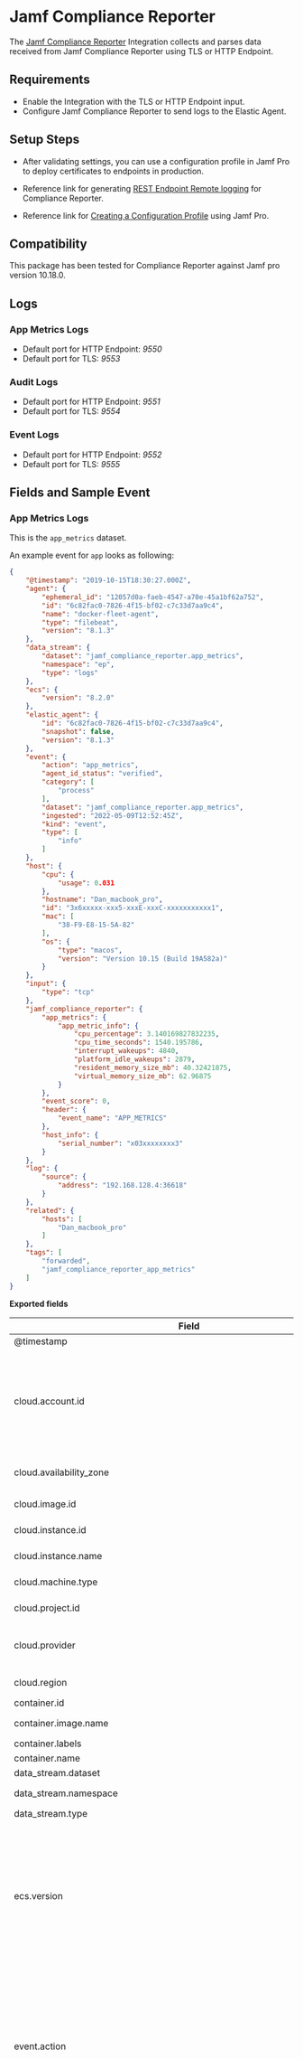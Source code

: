 # Jamf Compliance Reporter

The [Jamf Compliance Reporter](https://docs.jamf.com/compliance-reporter/documentation/Compliance_Reporter_Overview.html) Integration collects and parses data received from Jamf Compliance Reporter using TLS or HTTP Endpoint.  

## Requirements
- Enable the Integration with the TLS or HTTP Endpoint input.
- Configure Jamf Compliance Reporter to send logs to the Elastic Agent.

## Setup Steps

- After validating settings, you can use a configuration profile in Jamf Pro to deploy certificates to endpoints in production.

- Reference link for generating [REST Endpoint Remote logging](https://docs.jamf.com/compliance-reporter/documentation/REST_Endpoint_Remote_Logging.html) for Compliance Reporter.

- Reference link for [Creating a Configuration Profile](https://docs.jamf.com/compliance-reporter/documentation/Configuring_Compliance_Reporter_Properties_Using_Jamf_Pro.html) using Jamf Pro.

## Compatibility
This package has been tested for Compliance Reporter against Jamf pro version 10.18.0.

## Logs

### App Metrics Logs

- Default port for HTTP Endpoint: _9550_  
- Default port for TLS: _9553_

### Audit Logs

- Default port for HTTP Endpoint: _9551_  
- Default port for TLS: _9554_

### Event Logs

- Default port for HTTP Endpoint: _9552_  
- Default port for TLS: _9555_

## Fields and Sample Event

### App Metrics Logs

This is the `app_metrics` dataset.

An example event for `app` looks as following:

```json
{
    "@timestamp": "2019-10-15T18:30:27.000Z",
    "agent": {
        "ephemeral_id": "12057d0a-faeb-4547-a70e-45a1bf62a752",
        "id": "6c82fac0-7826-4f15-bf02-c7c33d7aa9c4",
        "name": "docker-fleet-agent",
        "type": "filebeat",
        "version": "8.1.3"
    },
    "data_stream": {
        "dataset": "jamf_compliance_reporter.app_metrics",
        "namespace": "ep",
        "type": "logs"
    },
    "ecs": {
        "version": "8.2.0"
    },
    "elastic_agent": {
        "id": "6c82fac0-7826-4f15-bf02-c7c33d7aa9c4",
        "snapshot": false,
        "version": "8.1.3"
    },
    "event": {
        "action": "app_metrics",
        "agent_id_status": "verified",
        "category": [
            "process"
        ],
        "dataset": "jamf_compliance_reporter.app_metrics",
        "ingested": "2022-05-09T12:52:45Z",
        "kind": "event",
        "type": [
            "info"
        ]
    },
    "host": {
        "cpu": {
            "usage": 0.031
        },
        "hostname": "Dan_macbook_pro",
        "id": "3x6xxxxx-xxx5-xxxE-xxxC-xxxxxxxxxxx1",
        "mac": [
            "38-F9-E8-15-5A-82"
        ],
        "os": {
            "type": "macos",
            "version": "Version 10.15 (Build 19A582a)"
        }
    },
    "input": {
        "type": "tcp"
    },
    "jamf_compliance_reporter": {
        "app_metrics": {
            "app_metric_info": {
                "cpu_percentage": 3.140169827832235,
                "cpu_time_seconds": 1540.195786,
                "interrupt_wakeups": 4840,
                "platform_idle_wakeups": 2879,
                "resident_memory_size_mb": 40.32421875,
                "virtual_memory_size_mb": 62.96875
            }
        },
        "event_score": 0,
        "header": {
            "event_name": "APP_METRICS"
        },
        "host_info": {
            "serial_number": "x03xxxxxxxx3"
        }
    },
    "log": {
        "source": {
            "address": "192.168.128.4:36618"
        }
    },
    "related": {
        "hosts": [
            "Dan_macbook_pro"
        ]
    },
    "tags": [
        "forwarded",
        "jamf_compliance_reporter_app_metrics"
    ]
}
```

**Exported fields**

| Field | Description | Type |
|---|---|---|
| @timestamp | Event timestamp. | date |
| cloud.account.id | The cloud account or organization ID used to identify different entities in a multi-tenant environment. Examples: AWS account ID, Google Cloud ORG ID, or other unique identifier. | keyword |
| cloud.availability_zone | Availability zone in which this host is running. | keyword |
| cloud.image.id | Image ID for the cloud instance. | keyword |
| cloud.instance.id | Instance ID of the host machine. | keyword |
| cloud.instance.name | Instance name of the host machine. | keyword |
| cloud.machine.type | Machine type of the host machine. | keyword |
| cloud.project.id | Name of the project in Google Cloud. | keyword |
| cloud.provider | Name of the cloud provider. Example values are aws, azure, gcp, or digitalocean. | keyword |
| cloud.region | Region in which this host is running. | keyword |
| container.id | Unique container ID. | keyword |
| container.image.name | Name of the image the container was built on. | keyword |
| container.labels | Image labels. | object |
| container.name | Container name. | keyword |
| data_stream.dataset | Data stream dataset. | constant_keyword |
| data_stream.namespace | Data stream namespace. | constant_keyword |
| data_stream.type | Data stream type. | constant_keyword |
| ecs.version | ECS version this event conforms to. `ecs.version` is a required field and must exist in all events. When querying across multiple indices -- which may conform to slightly different ECS versions -- this field lets integrations adjust to the schema version of the events. | keyword |
| event.action | The action captured by the event. This describes the information in the event. It is more specific than `event.category`. Examples are `group-add`, `process-started`, `file-created`. The value is normally defined by the implementer. | keyword |
| event.category | This is one of four ECS Categorization Fields, and indicates the second level in the ECS category hierarchy. `event.category` represents the "big buckets" of ECS categories. For example, filtering on `event.category:process` yields all events relating to process activity. This field is closely related to `event.type`, which is used as a subcategory. This field is an array. This will allow proper categorization of some events that fall in multiple categories. | keyword |
| event.created | event.created contains the date/time when the event was first read by an agent, or by your pipeline. This field is distinct from @timestamp in that @timestamp typically contain the time extracted from the original event. In most situations, these two timestamps will be slightly different. The difference can be used to calculate the delay between your source generating an event, and the time when your agent first processed it. This can be used to monitor your agent's or pipeline's ability to keep up with your event source. In case the two timestamps are identical, @timestamp should be used. | date |
| event.dataset | Event dataset. | constant_keyword |
| event.kind | This is one of four ECS Categorization Fields, and indicates the highest level in the ECS category hierarchy. `event.kind` gives high-level information about what type of information the event contains, without being specific to the contents of the event. For example, values of this field distinguish alert events from metric events. The value of this field can be used to inform how these kinds of events should be handled. They may warrant different retention, different access control, it may also help understand whether the data coming in at a regular interval or not. | keyword |
| event.module | Event module. | constant_keyword |
| event.original | Raw text message of entire event. Used to demonstrate log integrity or where the full log message (before splitting it up in multiple parts) may be required, e.g. for reindex. This field is not indexed and doc_values are disabled. It cannot be searched, but it can be retrieved from `_source`. If users wish to override this and index this field, please see `Field data types` in the `Elasticsearch Reference`. | keyword |
| event.type | This is one of four ECS Categorization Fields, and indicates the third level in the ECS category hierarchy. `event.type` represents a categorization "sub-bucket" that, when used along with the `event.category` field values, enables filtering events down to a level appropriate for single visualization. This field is an array. This will allow proper categorization of some events that fall in multiple event types. | keyword |
| host.architecture | Operating system architecture. | keyword |
| host.containerized | If the host is a container. | boolean |
| host.cpu.usage | Percent CPU used which is normalized by the number of CPU cores and it ranges from 0 to 1. Scaling factor: 1000. For example: For a two core host, this value should be the average of the two cores, between 0 and 1. | scaled_float |
| host.domain | Name of the domain of which the host is a member. For example, on Windows this could be the host's Active Directory domain or NetBIOS domain name. For Linux this could be the domain of the host's LDAP provider. | keyword |
| host.hostname | Hostname of the host. It normally contains what the `hostname` command returns on the host machine. | keyword |
| host.id | Unique host ID. As hostname is not always unique, use values that are meaningful in your environment. Example: The current usage of `beat.name`. | keyword |
| host.ip | Host IP addresses. | ip |
| host.mac | Host mac addresses. | keyword |
| host.name | Name of the host. It can contain what `hostname` returns on Unix systems, the fully qualified domain name, or a name specified by the user. The sender decides which value to use. | keyword |
| host.os.build | OS build information. | keyword |
| host.os.codename | OS codename, if any. | keyword |
| host.os.family | OS family (such as redhat, debian, freebsd, windows). | keyword |
| host.os.kernel | Operating system kernel version as a raw string. | keyword |
| host.os.name | Operating system name, without the version. | keyword |
| host.os.name.text | Multi-field of `host.os.name`. | text |
| host.os.platform | Operating system platform (such centos, ubuntu, windows). | keyword |
| host.os.type | Use the `os.type` field to categorize the operating system into one of the broad commercial families. One of these following values should be used (lowercase): linux, macos, unix, windows. If the OS you're dealing with is not in the list, the field should not be populated. Please let us know by opening an issue with ECS, to propose its addition. | keyword |
| host.os.version | Operating system version as a raw string. | keyword |
| host.type | Type of host. For Cloud providers this can be the machine type like `t2.medium`. If vm, this could be the container, for example, or other information meaningful in your environment. | keyword |
| input.type | Input type | keyword |
| jamf_compliance_reporter.app_metrics.app_metric_info.cpu_percentage |  | double |
| jamf_compliance_reporter.app_metrics.app_metric_info.cpu_time_seconds |  | double |
| jamf_compliance_reporter.app_metrics.app_metric_info.interrupt_wakeups |  | long |
| jamf_compliance_reporter.app_metrics.app_metric_info.platform_idle_wakeups |  | long |
| jamf_compliance_reporter.app_metrics.app_metric_info.resident_memory_size_mb |  | double |
| jamf_compliance_reporter.app_metrics.app_metric_info.virtual_memory_size_mb |  | double |
| jamf_compliance_reporter.event_score |  | long |
| jamf_compliance_reporter.header.event_name |  | keyword |
| jamf_compliance_reporter.host_info.serial_number |  | keyword |
| log.offset | Log offset | long |
| log.source.address | Source address from which the log event was read / sent from. | keyword |
| related.hosts | All hostnames or other host identifiers seen on your event. Example identifiers include FQDNs, domain names, workstation names, or aliases. | keyword |
| tags | List of keywords used to tag each event. | keyword |


### Audit Logs

This is the `audit` dataset.

An example event for `audit` looks as following:

```json
{
    "@timestamp": "2019-10-02T16:21:03.400Z",
    "agent": {
        "ephemeral_id": "c486fba1-82b1-4073-a857-e1b616f49ee7",
        "id": "6c82fac0-7826-4f15-bf02-c7c33d7aa9c4",
        "name": "docker-fleet-agent",
        "type": "filebeat",
        "version": "8.1.3"
    },
    "data_stream": {
        "dataset": "jamf_compliance_reporter.audit",
        "namespace": "ep",
        "type": "logs"
    },
    "ecs": {
        "version": "8.2.0"
    },
    "elastic_agent": {
        "id": "6c82fac0-7826-4f15-bf02-c7c33d7aa9c4",
        "snapshot": false,
        "version": "8.1.3"
    },
    "error": {
        "code": "0"
    },
    "event": {
        "action": "aue_fork",
        "agent_id_status": "verified",
        "category": [
            "authentication"
        ],
        "code": "2",
        "dataset": "jamf_compliance_reporter.audit",
        "ingested": "2022-05-09T12:54:48Z",
        "kind": "event",
        "outcome": "success",
        "type": [
            "info"
        ]
    },
    "host": {
        "hostname": "Dan_macbook_pro",
        "id": "3F6E4B3A-9285-4E7E-9A0C-C3B62DC379DF",
        "ip": [
            "0.0.0.0"
        ],
        "mac": [
            "38-F9-E8-15-5A-82"
        ],
        "os": {
            "type": "macos",
            "version": "Version 10.14.6 (Build 18G95)"
        }
    },
    "input": {
        "type": "tcp"
    },
    "jamf_compliance_reporter": {
        "audit": {
            "arguments": {
                "child": {
                    "pid": 72350
                }
            },
            "exec_chain_parent": {
                "uuid": "78788648-9035-4BBD-BE36-C622E0A5EDE7"
            },
            "header": {
                "event_modifier": "0",
                "version": "11"
            },
            "identity": {
                "cd_hash": "acedd0c240e84dc3589fb9707fddb25f8743606e",
                "signer": {
                    "id": "com.github.GitHubClient.helper",
                    "id_truncated": "0",
                    "type": "0"
                },
                "team": {
                    "id": "VEKTX9H2N7",
                    "id_truncated": "0"
                }
            },
            "return": {
                "description": "success"
            },
            "subject": {
                "audit": {
                    "id": "502",
                    "user": {
                        "name": "dan"
                    }
                },
                "effective": {
                    "group": {
                        "id": "20",
                        "name": "staff"
                    },
                    "user": {
                        "id": "502",
                        "name": "dan"
                    }
                },
                "session_id": "100011",
                "terminal_id": {
                    "addr": [
                        "0"
                    ],
                    "port": 50331650,
                    "type": "0"
                }
            }
        },
        "event_score": 0,
        "header": {
            "event_name": "AUE_FORK"
        },
        "host_info": {
            "serial_number": "C03XY889JHG3"
        }
    },
    "log": {
        "source": {
            "address": "192.168.128.4:34316"
        }
    },
    "process": {
        "exit_code": 72350,
        "hash": {
            "sha1": "F38903FE2AEBEDD2F07704FAE89A405AF57023F2"
        },
        "name": "/Applications/GitHub Desktop.app/Contents/Frameworks/GitHub Desktop Helper.app/Contents/MacOS/GitHub Desktop Helper",
        "pid": 60068
    },
    "related": {
        "hash": [
            "F38903FE2AEBEDD2F07704FAE89A405AF57023F2",
            "acedd0c240e84dc3589fb9707fddb25f8743606e"
        ],
        "hosts": [
            "Dan_macbook_pro"
        ],
        "ip": [
            "0.0.0.0"
        ],
        "user": [
            "dan"
        ]
    },
    "tags": [
        "forwarded",
        "jamf_compliance_reporter_audit"
    ],
    "user": {
        "effective": {
            "id": "502",
            "name": "dan"
        },
        "group": {
            "id": "20",
            "name": "staff"
        },
        "id": "502",
        "name": [
            "dan"
        ]
    }
}
```

**Exported fields**

| Field | Description | Type |
|---|---|---|
| @timestamp | Event timestamp. | date |
| cloud.account.id | The cloud account or organization ID used to identify different entities in a multi-tenant environment. Examples: AWS account ID, Google Cloud ORG ID, or other unique identifier. | keyword |
| cloud.availability_zone | Availability zone in which this host is running. | keyword |
| cloud.image.id | Image ID for the cloud instance. | keyword |
| cloud.instance.id | Instance ID of the host machine. | keyword |
| cloud.instance.name | Instance name of the host machine. | keyword |
| cloud.machine.type | Machine type of the host machine. | keyword |
| cloud.project.id | Name of the project in Google Cloud. | keyword |
| cloud.provider | Name of the cloud provider. Example values are aws, azure, gcp, or digitalocean. | keyword |
| cloud.region | Region in which this host is running. | keyword |
| container.id | Unique container ID. | keyword |
| container.image.name | Name of the image the container was built on. | keyword |
| container.labels | Image labels. | object |
| container.name | Container name. | keyword |
| data_stream.dataset | Data stream dataset. | constant_keyword |
| data_stream.namespace | Data stream namespace. | constant_keyword |
| data_stream.type | Data stream type. | constant_keyword |
| ecs.version | ECS version this event conforms to. `ecs.version` is a required field and must exist in all events. When querying across multiple indices -- which may conform to slightly different ECS versions -- this field lets integrations adjust to the schema version of the events. | keyword |
| error.code | Error code describing the error. | keyword |
| event.action | The action captured by the event. This describes the information in the event. It is more specific than `event.category`. Examples are `group-add`, `process-started`, `file-created`. The value is normally defined by the implementer. | keyword |
| event.category | This is one of four ECS Categorization Fields, and indicates the second level in the ECS category hierarchy. `event.category` represents the "big buckets" of ECS categories. For example, filtering on `event.category:process` yields all events relating to process activity. This field is closely related to `event.type`, which is used as a subcategory. This field is an array. This will allow proper categorization of some events that fall in multiple categories. | keyword |
| event.code | Identification code for this event, if one exists. Some event sources use event codes to identify messages unambiguously, regardless of message language or wording adjustments over time. An example of this is the Windows Event ID. | keyword |
| event.created | event.created contains the date/time when the event was first read by an agent, or by your pipeline. This field is distinct from @timestamp in that @timestamp typically contain the time extracted from the original event. In most situations, these two timestamps will be slightly different. The difference can be used to calculate the delay between your source generating an event, and the time when your agent first processed it. This can be used to monitor your agent's or pipeline's ability to keep up with your event source. In case the two timestamps are identical, @timestamp should be used. | date |
| event.dataset | Event dataset. | constant_keyword |
| event.kind | This is one of four ECS Categorization Fields, and indicates the highest level in the ECS category hierarchy. `event.kind` gives high-level information about what type of information the event contains, without being specific to the contents of the event. For example, values of this field distinguish alert events from metric events. The value of this field can be used to inform how these kinds of events should be handled. They may warrant different retention, different access control, it may also help understand whether the data coming in at a regular interval or not. | keyword |
| event.module | Event module. | constant_keyword |
| event.original | Raw text message of entire event. Used to demonstrate log integrity or where the full log message (before splitting it up in multiple parts) may be required, e.g. for reindex. This field is not indexed and doc_values are disabled. It cannot be searched, but it can be retrieved from `_source`. If users wish to override this and index this field, please see `Field data types` in the `Elasticsearch Reference`. | keyword |
| event.outcome | This is one of four ECS Categorization Fields, and indicates the lowest level in the ECS category hierarchy. `event.outcome` simply denotes whether the event represents a success or a failure from the perspective of the entity that produced the event. Note that when a single transaction is described in multiple events, each event may populate different values of `event.outcome`, according to their perspective. Also note that in the case of a compound event (a single event that contains multiple logical events), this field should be populated with the value that best captures the overall success or failure from the perspective of the event producer. Further note that not all events will have an associated outcome. For example, this field is generally not populated for metric events, events with `event.type:info`, or any events for which an outcome does not make logical sense. | keyword |
| event.type | This is one of four ECS Categorization Fields, and indicates the third level in the ECS category hierarchy. `event.type` represents a categorization "sub-bucket" that, when used along with the `event.category` field values, enables filtering events down to a level appropriate for single visualization. This field is an array. This will allow proper categorization of some events that fall in multiple event types. | keyword |
| host.architecture | Operating system architecture. | keyword |
| host.containerized | If the host is a container. | boolean |
| host.domain | Name of the domain of which the host is a member. For example, on Windows this could be the host's Active Directory domain or NetBIOS domain name. For Linux this could be the domain of the host's LDAP provider. | keyword |
| host.hostname | Hostname of the host. It normally contains what the `hostname` command returns on the host machine. | keyword |
| host.id | Unique host ID. As hostname is not always unique, use values that are meaningful in your environment. Example: The current usage of `beat.name`. | keyword |
| host.ip | Host IP addresses. | ip |
| host.mac | Host mac addresses. | keyword |
| host.name | Name of the host. It can contain what `hostname` returns on Unix systems, the fully qualified domain name, or a name specified by the user. The sender decides which value to use. | keyword |
| host.os.build | OS build information. | keyword |
| host.os.codename | OS codename, if any. | keyword |
| host.os.family | OS family (such as redhat, debian, freebsd, windows). | keyword |
| host.os.kernel | Operating system kernel version as a raw string. | keyword |
| host.os.name | Operating system name, without the version. | keyword |
| host.os.name.text | Multi-field of `host.os.name`. | text |
| host.os.platform | Operating system platform (such centos, ubuntu, windows). | keyword |
| host.os.type | Use the `os.type` field to categorize the operating system into one of the broad commercial families. One of these following values should be used (lowercase): linux, macos, unix, windows. If the OS you're dealing with is not in the list, the field should not be populated. Please let us know by opening an issue with ECS, to propose its addition. | keyword |
| host.os.version | Operating system version as a raw string. | keyword |
| host.type | Type of host. For Cloud providers this can be the machine type like `t2.medium`. If vm, this could be the container, for example, or other information meaningful in your environment. | keyword |
| input.type | Input type | keyword |
| jamf_compliance_reporter.audit.arguments.addr |  | keyword |
| jamf_compliance_reporter.audit.arguments.am_failure |  | keyword |
| jamf_compliance_reporter.audit.arguments.am_success |  | keyword |
| jamf_compliance_reporter.audit.arguments.authenticated |  | flattened |
| jamf_compliance_reporter.audit.arguments.child.pid |  | long |
| jamf_compliance_reporter.audit.arguments.data |  | keyword |
| jamf_compliance_reporter.audit.arguments.detail |  | keyword |
| jamf_compliance_reporter.audit.arguments.domain |  | keyword |
| jamf_compliance_reporter.audit.arguments.fd |  | keyword |
| jamf_compliance_reporter.audit.arguments.flags |  | keyword |
| jamf_compliance_reporter.audit.arguments.flattened |  | flattened |
| jamf_compliance_reporter.audit.arguments.known_uid |  | keyword |
| jamf_compliance_reporter.audit.arguments.pid |  | long |
| jamf_compliance_reporter.audit.arguments.port |  | long |
| jamf_compliance_reporter.audit.arguments.priority |  | long |
| jamf_compliance_reporter.audit.arguments.process |  | keyword |
| jamf_compliance_reporter.audit.arguments.protocol |  | keyword |
| jamf_compliance_reporter.audit.arguments.request |  | keyword |
| jamf_compliance_reporter.audit.arguments.sflags |  | keyword |
| jamf_compliance_reporter.audit.arguments.signal |  | keyword |
| jamf_compliance_reporter.audit.arguments.target.port |  | long |
| jamf_compliance_reporter.audit.arguments.task.port |  | long |
| jamf_compliance_reporter.audit.arguments.type |  | keyword |
| jamf_compliance_reporter.audit.arguments.which |  | keyword |
| jamf_compliance_reporter.audit.arguments.who |  | keyword |
| jamf_compliance_reporter.audit.attributes.device |  | keyword |
| jamf_compliance_reporter.audit.attributes.file.access_mode |  | keyword |
| jamf_compliance_reporter.audit.attributes.file.system.id |  | keyword |
| jamf_compliance_reporter.audit.attributes.node.id |  | keyword |
| jamf_compliance_reporter.audit.attributes.owner.group.id |  | keyword |
| jamf_compliance_reporter.audit.attributes.owner.group.name |  | keyword |
| jamf_compliance_reporter.audit.attributes.owner.user.id |  | keyword |
| jamf_compliance_reporter.audit.attributes.owner.user.name |  | keyword |
| jamf_compliance_reporter.audit.event_score |  | long |
| jamf_compliance_reporter.audit.exec_args.args |  | flattened |
| jamf_compliance_reporter.audit.exec_args.args_compiled |  | keyword |
| jamf_compliance_reporter.audit.exec_chain_child.parent.path |  | text |
| jamf_compliance_reporter.audit.exec_chain_child.parent.pid |  | long |
| jamf_compliance_reporter.audit.exec_chain_child.parent.uuid |  | keyword |
| jamf_compliance_reporter.audit.exec_chain_parent.uuid |  | keyword |
| jamf_compliance_reporter.audit.exec_env.env.arch |  | keyword |
| jamf_compliance_reporter.audit.exec_env.env.compiled |  | keyword |
| jamf_compliance_reporter.audit.exec_env.env.cpu |  | keyword |
| jamf_compliance_reporter.audit.exec_env.env.malwarebytes_group |  | keyword |
| jamf_compliance_reporter.audit.exec_env.env.path |  | text |
| jamf_compliance_reporter.audit.exec_env.env.xpc_flags |  | keyword |
| jamf_compliance_reporter.audit.exec_env.env.xpc_service_name |  | keyword |
| jamf_compliance_reporter.audit.exit.return.value |  | long |
| jamf_compliance_reporter.audit.exit.status |  | keyword |
| jamf_compliance_reporter.audit.header.event_modifier |  | keyword |
| jamf_compliance_reporter.audit.header.event_name |  | keyword |
| jamf_compliance_reporter.audit.header.time_milliseconds_offset |  | long |
| jamf_compliance_reporter.audit.header.version |  | keyword |
| jamf_compliance_reporter.audit.host_info.serial_number |  | keyword |
| jamf_compliance_reporter.audit.identity.cd_hash |  | keyword |
| jamf_compliance_reporter.audit.identity.signer.id |  | keyword |
| jamf_compliance_reporter.audit.identity.signer.id_truncated |  | keyword |
| jamf_compliance_reporter.audit.identity.signer.type |  | keyword |
| jamf_compliance_reporter.audit.identity.team.id |  | keyword |
| jamf_compliance_reporter.audit.identity.team.id_truncated |  | keyword |
| jamf_compliance_reporter.audit.path |  | keyword |
| jamf_compliance_reporter.audit.process.audit_id |  | keyword |
| jamf_compliance_reporter.audit.process.audit_user_name |  | keyword |
| jamf_compliance_reporter.audit.process.effective.group.id |  | keyword |
| jamf_compliance_reporter.audit.process.effective.group.name |  | keyword |
| jamf_compliance_reporter.audit.process.effective.user.id |  | keyword |
| jamf_compliance_reporter.audit.process.effective.user.name |  | keyword |
| jamf_compliance_reporter.audit.process.group.id |  | keyword |
| jamf_compliance_reporter.audit.process.group.name |  | keyword |
| jamf_compliance_reporter.audit.process.name |  | keyword |
| jamf_compliance_reporter.audit.process.pid |  | long |
| jamf_compliance_reporter.audit.process.session.id |  | keyword |
| jamf_compliance_reporter.audit.process.terminal_id.addr |  | keyword |
| jamf_compliance_reporter.audit.process.terminal_id.ip_address |  | ip |
| jamf_compliance_reporter.audit.process.terminal_id.port |  | long |
| jamf_compliance_reporter.audit.process.terminal_id.type |  | keyword |
| jamf_compliance_reporter.audit.process.user.id |  | keyword |
| jamf_compliance_reporter.audit.process.user.name |  | keyword |
| jamf_compliance_reporter.audit.return.description |  | keyword |
| jamf_compliance_reporter.audit.socket.inet.addr |  | keyword |
| jamf_compliance_reporter.audit.socket.inet.family |  | keyword |
| jamf_compliance_reporter.audit.socket.inet.id |  | keyword |
| jamf_compliance_reporter.audit.socket.inet.ip.address |  | ip |
| jamf_compliance_reporter.audit.socket.inet.port |  | long |
| jamf_compliance_reporter.audit.socket.unix.family |  | keyword |
| jamf_compliance_reporter.audit.socket.unix.path |  | text |
| jamf_compliance_reporter.audit.subject.audit.id |  | keyword |
| jamf_compliance_reporter.audit.subject.audit.user.name |  | keyword |
| jamf_compliance_reporter.audit.subject.effective.group.id |  | keyword |
| jamf_compliance_reporter.audit.subject.effective.group.name |  | keyword |
| jamf_compliance_reporter.audit.subject.effective.user.id |  | keyword |
| jamf_compliance_reporter.audit.subject.effective.user.name |  | keyword |
| jamf_compliance_reporter.audit.subject.session_id |  | keyword |
| jamf_compliance_reporter.audit.subject.terminal_id.addr |  | keyword |
| jamf_compliance_reporter.audit.subject.terminal_id.port |  | long |
| jamf_compliance_reporter.audit.subject.terminal_id.type |  | keyword |
| jamf_compliance_reporter.audit.texts |  | keyword |
| jamf_compliance_reporter.event_score |  | long |
| jamf_compliance_reporter.header.event_name |  | keyword |
| jamf_compliance_reporter.host_info.serial_number |  | keyword |
| log.offset | Log offset | long |
| log.source.address | Source address from which the log event was read / sent from. | keyword |
| process.exit_code | The exit code of the process, if this is a termination event. The field should be absent if there is no exit code for the event (e.g. process start). | long |
| process.hash.sha1 | SHA1 hash. | keyword |
| process.name | Process name. Sometimes called program name or similar. | keyword |
| process.name.text | Multi-field of `process.name`. | match_only_text |
| process.pid | Process id. | long |
| related.hash | All the hashes seen on your event. Populating this field, then using it to search for hashes can help in situations where you're unsure what the hash algorithm is (and therefore which key name to search). | keyword |
| related.hosts | All hostnames or other host identifiers seen on your event. Example identifiers include FQDNs, domain names, workstation names, or aliases. | keyword |
| related.ip | All of the IPs seen on your event. | ip |
| related.user | All the user names or other user identifiers seen on the event. | keyword |
| tags | List of keywords used to tag each event. | keyword |
| user.effective.id | Unique identifier of the user. | keyword |
| user.effective.name | Short name or login of the user. | keyword |
| user.effective.name.text | Multi-field of `user.effective.name`. | match_only_text |
| user.group.id | Unique identifier for the group on the system/platform. | keyword |
| user.group.name | Name of the group. | keyword |
| user.id | Unique identifier of the user. | keyword |
| user.name | Short name or login of the user. | keyword |
| user.name.text | Multi-field of `user.name`. | match_only_text |


### Event Logs

This is the `event` dataset.

An example event for `event` looks as following:

```json
{
    "@timestamp": "2019-10-02T16:17:08.000Z",
    "agent": {
        "ephemeral_id": "107f82ec-98c9-407e-b16a-773577562721",
        "id": "6c82fac0-7826-4f15-bf02-c7c33d7aa9c4",
        "name": "docker-fleet-agent",
        "type": "filebeat",
        "version": "8.1.3"
    },
    "data_stream": {
        "dataset": "jamf_compliance_reporter.event",
        "namespace": "ep",
        "type": "logs"
    },
    "ecs": {
        "version": "8.2.0"
    },
    "elastic_agent": {
        "id": "6c82fac0-7826-4f15-bf02-c7c33d7aa9c4",
        "snapshot": false,
        "version": "8.1.3"
    },
    "event": {
        "action": "preference_list_event",
        "agent_id_status": "verified",
        "category": [
            "process"
        ],
        "dataset": "jamf_compliance_reporter.event",
        "ingested": "2022-05-09T12:56:49Z",
        "kind": "event",
        "type": [
            "info"
        ]
    },
    "host": {
        "hostname": "macbook_pro",
        "id": "3X6E4X3X-9285-4X7X-9X0X-X3X62XX379XX",
        "mac": [
            "38-F9-E8-15-5A-82"
        ],
        "os": {
            "type": "macos",
            "version": "Version 10.14.6 (Build 18G95)"
        }
    },
    "input": {
        "type": "tcp"
    },
    "jamf_compliance_reporter": {
        "event": {
            "event_attributes": {
                "audit_event": {
                    "excluded_processes": [
                        "/usr/bin/log",
                        "/usr/sbin/syslogd"
                    ],
                    "excluded_users": [
                        "_spotlight",
                        "_windowserver"
                    ]
                },
                "audit_event_log_verbose_messages": "1",
                "audit_level": 3,
                "file_event": {
                    "exclusion_paths": [
                        "/Users/.*/Library/.*"
                    ],
                    "inclusion_paths": [
                        "/Users/.*"
                    ],
                    "use_fuzzy_match": 0
                },
                "file_license_info": {
                    "license_expiration_date": "2020-01-01T00:00:00.000Z",
                    "license_key": "43cafc3da47e792939ea82c70...",
                    "license_type": "Annual",
                    "license_version": "1"
                },
                "log": {
                    "file": {
                        "location": "/var/log/JamfComplianceReporter.log",
                        "max_number_backups": 10,
                        "max_size_mega_bytes": 10,
                        "ownership": "root:wheel",
                        "permission": "640"
                    },
                    "remote_endpoint_enabled": 1,
                    "remote_endpoint_type": "AWSKinesis",
                    "remote_endpoint_type_awskinesis": {
                        "access_key_id": "AKIAQFE...",
                        "region": "us-east-1",
                        "secret_key": "JAdcoRIo4zsPz...",
                        "stream_name": "compliancereporter_testing"
                    }
                },
                "unified_log_predicates": [
                    "'(subsystem == \"com.example.networkstatistics\")'",
                    "'(subsystem == \"com.apple.CryptoTokenKit\" AND category == \"AHP\")'"
                ],
                "version": "3.1b43"
            }
        },
        "event_score": 0,
        "header": {
            "event_name": "PREFERENCE_LIST_EVENT"
        },
        "host_info": {
            "serial_number": "X03XX889XXX3"
        }
    },
    "log": {
        "source": {
            "address": "192.168.128.4:44960"
        }
    },
    "related": {
        "hosts": [
            "macbook_pro"
        ],
        "user": [
            "dan@email.com"
        ]
    },
    "tags": [
        "forwarded",
        "jamf_compliance_reporter_event"
    ],
    "user": {
        "email": "dan@email.com"
    }
}
```

**Exported fields**

| Field | Description | Type |
|---|---|---|
| @timestamp | Event timestamp. | date |
| cloud.account.id | The cloud account or organization ID used to identify different entities in a multi-tenant environment. Examples: AWS account ID, Google Cloud ORG ID, or other unique identifier. | keyword |
| cloud.availability_zone | Availability zone in which this host is running. | keyword |
| cloud.image.id | Image ID for the cloud instance. | keyword |
| cloud.instance.id | Instance ID of the host machine. | keyword |
| cloud.instance.name | Instance name of the host machine. | keyword |
| cloud.machine.type | Machine type of the host machine. | keyword |
| cloud.project.id | Name of the project in Google Cloud. | keyword |
| cloud.provider | Name of the cloud provider. Example values are aws, azure, gcp, or digitalocean. | keyword |
| cloud.region | Region in which this host is running. | keyword |
| container.id | Unique container ID. | keyword |
| container.image.name | Name of the image the container was built on. | keyword |
| container.labels | Image labels. | object |
| container.name | Container name. | keyword |
| data_stream.dataset | Data stream dataset. | constant_keyword |
| data_stream.namespace | Data stream namespace. | constant_keyword |
| data_stream.type | Data stream type. | constant_keyword |
| ecs.version | ECS version this event conforms to. `ecs.version` is a required field and must exist in all events. When querying across multiple indices -- which may conform to slightly different ECS versions -- this field lets integrations adjust to the schema version of the events. | keyword |
| event.action | The action captured by the event. This describes the information in the event. It is more specific than `event.category`. Examples are `group-add`, `process-started`, `file-created`. The value is normally defined by the implementer. | keyword |
| event.category | This is one of four ECS Categorization Fields, and indicates the second level in the ECS category hierarchy. `event.category` represents the "big buckets" of ECS categories. For example, filtering on `event.category:process` yields all events relating to process activity. This field is closely related to `event.type`, which is used as a subcategory. This field is an array. This will allow proper categorization of some events that fall in multiple categories. | keyword |
| event.created | event.created contains the date/time when the event was first read by an agent, or by your pipeline. This field is distinct from @timestamp in that @timestamp typically contain the time extracted from the original event. In most situations, these two timestamps will be slightly different. The difference can be used to calculate the delay between your source generating an event, and the time when your agent first processed it. This can be used to monitor your agent's or pipeline's ability to keep up with your event source. In case the two timestamps are identical, @timestamp should be used. | date |
| event.dataset | Event dataset. | constant_keyword |
| event.kind | This is one of four ECS Categorization Fields, and indicates the highest level in the ECS category hierarchy. `event.kind` gives high-level information about what type of information the event contains, without being specific to the contents of the event. For example, values of this field distinguish alert events from metric events. The value of this field can be used to inform how these kinds of events should be handled. They may warrant different retention, different access control, it may also help understand whether the data coming in at a regular interval or not. | keyword |
| event.module | Event module. | constant_keyword |
| event.original | Raw text message of entire event. Used to demonstrate log integrity or where the full log message (before splitting it up in multiple parts) may be required, e.g. for reindex. This field is not indexed and doc_values are disabled. It cannot be searched, but it can be retrieved from `_source`. If users wish to override this and index this field, please see `Field data types` in the `Elasticsearch Reference`. | keyword |
| event.timezone | This field should be populated when the event's timestamp does not include timezone information already (e.g. default Syslog timestamps). It's optional otherwise. Acceptable timezone formats are: a canonical ID (e.g. "Europe/Amsterdam"), abbreviated (e.g. "EST") or an HH:mm differential (e.g. "-05:00"). | keyword |
| event.type | This is one of four ECS Categorization Fields, and indicates the third level in the ECS category hierarchy. `event.type` represents a categorization "sub-bucket" that, when used along with the `event.category` field values, enables filtering events down to a level appropriate for single visualization. This field is an array. This will allow proper categorization of some events that fall in multiple event types. | keyword |
| file.hash.sha1 | SHA1 hash. | keyword |
| file.path | Full path to the file, including the file name. It should include the drive letter, when appropriate. | keyword |
| file.path.text | Multi-field of `file.path`. | match_only_text |
| host.architecture | Operating system architecture. | keyword |
| host.containerized | If the host is a container. | boolean |
| host.domain | Name of the domain of which the host is a member. For example, on Windows this could be the host's Active Directory domain or NetBIOS domain name. For Linux this could be the domain of the host's LDAP provider. | keyword |
| host.hostname | Hostname of the host. It normally contains what the `hostname` command returns on the host machine. | keyword |
| host.id | Unique host ID. As hostname is not always unique, use values that are meaningful in your environment. Example: The current usage of `beat.name`. | keyword |
| host.ip | Host IP addresses. | ip |
| host.mac | Host mac addresses. | keyword |
| host.name | Name of the host. It can contain what `hostname` returns on Unix systems, the fully qualified domain name, or a name specified by the user. The sender decides which value to use. | keyword |
| host.os.build | OS build information. | keyword |
| host.os.codename | OS codename, if any. | keyword |
| host.os.family | OS family (such as redhat, debian, freebsd, windows). | keyword |
| host.os.kernel | Operating system kernel version as a raw string. | keyword |
| host.os.name | Operating system name, without the version. | keyword |
| host.os.name.text | Multi-field of `host.os.name`. | text |
| host.os.platform | Operating system platform (such centos, ubuntu, windows). | keyword |
| host.os.type | Use the `os.type` field to categorize the operating system into one of the broad commercial families. One of these following values should be used (lowercase): linux, macos, unix, windows. If the OS you're dealing with is not in the list, the field should not be populated. Please let us know by opening an issue with ECS, to propose its addition. | keyword |
| host.os.version | Operating system version as a raw string. | keyword |
| host.type | Type of host. For Cloud providers this can be the machine type like `t2.medium`. If vm, this could be the container, for example, or other information meaningful in your environment. | keyword |
| input.type | Input type | keyword |
| jamf_compliance_reporter.event.audio_video_device_info.audio_device.creator |  | keyword |
| jamf_compliance_reporter.event.audio_video_device_info.audio_device.hog_mode |  | keyword |
| jamf_compliance_reporter.event.audio_video_device_info.audio_device.id |  | keyword |
| jamf_compliance_reporter.event.audio_video_device_info.audio_device.manufacturer |  | keyword |
| jamf_compliance_reporter.event.audio_video_device_info.audio_device.running |  | long |
| jamf_compliance_reporter.event.audio_video_device_info.audio_device.uuid |  | keyword |
| jamf_compliance_reporter.event.audio_video_device_info.device_status |  | keyword |
| jamf_compliance_reporter.event.audit_class_verification_info.contents |  | text |
| jamf_compliance_reporter.event.audit_class_verification_info.os.version |  | keyword |
| jamf_compliance_reporter.event.audit_class_verification_info.restored_default |  | boolean |
| jamf_compliance_reporter.event.audit_class_verification_info.status |  | keyword |
| jamf_compliance_reporter.event.audit_class_verification_info.status_str |  | keyword |
| jamf_compliance_reporter.event.compliancereporter_license_info.expiration_date |  | date |
| jamf_compliance_reporter.event.compliancereporter_license_info.status |  | keyword |
| jamf_compliance_reporter.event.compliancereporter_license_info.time |  | date |
| jamf_compliance_reporter.event.compliancereporter_license_info.type |  | keyword |
| jamf_compliance_reporter.event.compliancereporter_license_info.version |  | keyword |
| jamf_compliance_reporter.event.event_attributes.activity_identifier |  | keyword |
| jamf_compliance_reporter.event.event_attributes.assessments_enabled |  | long |
| jamf_compliance_reporter.event.event_attributes.attributes.ctime |  | date |
| jamf_compliance_reporter.event.event_attributes.attributes.mtime |  | date |
| jamf_compliance_reporter.event.event_attributes.attributes.path |  | keyword |
| jamf_compliance_reporter.event.event_attributes.attributes.quarantine.agent_bundle_identifier |  | keyword |
| jamf_compliance_reporter.event.event_attributes.attributes.quarantine.agent_name |  | keyword |
| jamf_compliance_reporter.event.event_attributes.attributes.quarantine.data_url_string |  | keyword |
| jamf_compliance_reporter.event.event_attributes.attributes.quarantine.event_identifier |  | keyword |
| jamf_compliance_reporter.event.event_attributes.attributes.quarantine.origin_url_string |  | keyword |
| jamf_compliance_reporter.event.event_attributes.attributes.quarantine.timestamp |  | date |
| jamf_compliance_reporter.event.event_attributes.attributes.requirement |  | keyword |
| jamf_compliance_reporter.event.event_attributes.audit_event.excluded_processes |  | keyword |
| jamf_compliance_reporter.event.event_attributes.audit_event.excluded_users |  | keyword |
| jamf_compliance_reporter.event.event_attributes.audit_event_log_verbose_messages |  | keyword |
| jamf_compliance_reporter.event.event_attributes.audit_level |  | long |
| jamf_compliance_reporter.event.event_attributes.backtrace.frames.image_offset |  | long |
| jamf_compliance_reporter.event.event_attributes.backtrace.frames.image_uuid |  | keyword |
| jamf_compliance_reporter.event.event_attributes.build_alias_of |  | keyword |
| jamf_compliance_reporter.event.event_attributes.build_version |  | keyword |
| jamf_compliance_reporter.event.event_attributes.category |  | keyword |
| jamf_compliance_reporter.event.event_attributes.cf_bundle_short_version_string |  | keyword |
| jamf_compliance_reporter.event.event_attributes.cf_bundle_version |  | keyword |
| jamf_compliance_reporter.event.event_attributes.dev_id_enabled |  | long |
| jamf_compliance_reporter.event.event_attributes.event.message |  | keyword |
| jamf_compliance_reporter.event.event_attributes.event.type |  | keyword |
| jamf_compliance_reporter.event.event_attributes.file_event.exclusion_paths |  | keyword |
| jamf_compliance_reporter.event.event_attributes.file_event.inclusion_paths |  | keyword |
| jamf_compliance_reporter.event.event_attributes.file_event.use_fuzzy_match |  | long |
| jamf_compliance_reporter.event.event_attributes.file_license_info.license_expiration_date |  | date |
| jamf_compliance_reporter.event.event_attributes.file_license_info.license_key |  | keyword |
| jamf_compliance_reporter.event.event_attributes.file_license_info.license_type |  | keyword |
| jamf_compliance_reporter.event.event_attributes.file_license_info.license_version |  | keyword |
| jamf_compliance_reporter.event.event_attributes.format_string |  | keyword |
| jamf_compliance_reporter.event.event_attributes.job.completed_time |  | date |
| jamf_compliance_reporter.event.event_attributes.job.creation_time |  | date |
| jamf_compliance_reporter.event.event_attributes.job.destination |  | keyword |
| jamf_compliance_reporter.event.event_attributes.job.format |  | keyword |
| jamf_compliance_reporter.event.event_attributes.job.id |  | keyword |
| jamf_compliance_reporter.event.event_attributes.job.processing_time |  | date |
| jamf_compliance_reporter.event.event_attributes.job.size |  | keyword |
| jamf_compliance_reporter.event.event_attributes.job.state |  | keyword |
| jamf_compliance_reporter.event.event_attributes.job.title |  | keyword |
| jamf_compliance_reporter.event.event_attributes.job.user |  | keyword |
| jamf_compliance_reporter.event.event_attributes.log.file.location |  | keyword |
| jamf_compliance_reporter.event.event_attributes.log.file.max_number_backups |  | long |
| jamf_compliance_reporter.event.event_attributes.log.file.max_size_mega_bytes |  | long |
| jamf_compliance_reporter.event.event_attributes.log.file.ownership |  | keyword |
| jamf_compliance_reporter.event.event_attributes.log.file.permission |  | keyword |
| jamf_compliance_reporter.event.event_attributes.log.remote_endpoint_enabled |  | long |
| jamf_compliance_reporter.event.event_attributes.log.remote_endpoint_type |  | keyword |
| jamf_compliance_reporter.event.event_attributes.log.remote_endpoint_type_awskinesis.access_key_id |  | keyword |
| jamf_compliance_reporter.event.event_attributes.log.remote_endpoint_type_awskinesis.region |  | keyword |
| jamf_compliance_reporter.event.event_attributes.log.remote_endpoint_type_awskinesis.secret_key |  | keyword |
| jamf_compliance_reporter.event.event_attributes.log.remote_endpoint_type_awskinesis.stream_name |  | keyword |
| jamf_compliance_reporter.event.event_attributes.log.remote_endpoint_url |  | keyword |
| jamf_compliance_reporter.event.event_attributes.mach_timestamp |  | keyword |
| jamf_compliance_reporter.event.event_attributes.opaque_version |  | keyword |
| jamf_compliance_reporter.event.event_attributes.parent_activity_identifier |  | keyword |
| jamf_compliance_reporter.event.event_attributes.path |  | keyword |
| jamf_compliance_reporter.event.event_attributes.process.id |  | long |
| jamf_compliance_reporter.event.event_attributes.process.image.path |  | keyword |
| jamf_compliance_reporter.event.event_attributes.process.image.uuid |  | keyword |
| jamf_compliance_reporter.event.event_attributes.project_name |  | keyword |
| jamf_compliance_reporter.event.event_attributes.sender.id |  | long |
| jamf_compliance_reporter.event.event_attributes.sender.image.path |  | keyword |
| jamf_compliance_reporter.event.event_attributes.sender.image.uuid |  | keyword |
| jamf_compliance_reporter.event.event_attributes.sender.program_counter |  | long |
| jamf_compliance_reporter.event.event_attributes.source |  | keyword |
| jamf_compliance_reporter.event.event_attributes.source_version |  | keyword |
| jamf_compliance_reporter.event.event_attributes.subsystem |  | keyword |
| jamf_compliance_reporter.event.event_attributes.thread_id |  | keyword |
| jamf_compliance_reporter.event.event_attributes.timestamp |  | date |
| jamf_compliance_reporter.event.event_attributes.timezone_name |  | keyword |
| jamf_compliance_reporter.event.event_attributes.trace_id |  | keyword |
| jamf_compliance_reporter.event.event_attributes.unified_log_predicates |  | keyword |
| jamf_compliance_reporter.event.event_attributes.version |  | keyword |
| jamf_compliance_reporter.event.exec_args.args.1 |  | keyword |
| jamf_compliance_reporter.event.exec_args.args.compiled |  | keyword |
| jamf_compliance_reporter.event.exec_env.env.path |  | keyword |
| jamf_compliance_reporter.event.exec_env.env.shell |  | keyword |
| jamf_compliance_reporter.event.exec_env.env.ssh_auth_sock |  | keyword |
| jamf_compliance_reporter.event.exec_env.env.tmpdir |  | keyword |
| jamf_compliance_reporter.event.exec_env.env.xpc.flags |  | keyword |
| jamf_compliance_reporter.event.exec_env.env.xpc.service_name |  | keyword |
| jamf_compliance_reporter.event.exec_env.env_compiled |  | keyword |
| jamf_compliance_reporter.event.file_event_info.eventid_wrapped |  | boolean |
| jamf_compliance_reporter.event.file_event_info.history_done |  | boolean |
| jamf_compliance_reporter.event.file_event_info.item.change_owner |  | boolean |
| jamf_compliance_reporter.event.file_event_info.item.cloned |  | boolean |
| jamf_compliance_reporter.event.file_event_info.item.created |  | boolean |
| jamf_compliance_reporter.event.file_event_info.item.extended_attribute_modified |  | boolean |
| jamf_compliance_reporter.event.file_event_info.item.finder_info_modified |  | boolean |
| jamf_compliance_reporter.event.file_event_info.item.inode_metadata_modified |  | boolean |
| jamf_compliance_reporter.event.file_event_info.item.is_directory |  | boolean |
| jamf_compliance_reporter.event.file_event_info.item.is_file |  | boolean |
| jamf_compliance_reporter.event.file_event_info.item.is_hard_link |  | boolean |
| jamf_compliance_reporter.event.file_event_info.item.is_last_hard_link |  | boolean |
| jamf_compliance_reporter.event.file_event_info.item.is_sym_link |  | boolean |
| jamf_compliance_reporter.event.file_event_info.item.removed |  | boolean |
| jamf_compliance_reporter.event.file_event_info.item.renamed |  | boolean |
| jamf_compliance_reporter.event.file_event_info.item.updated |  | boolean |
| jamf_compliance_reporter.event.file_event_info.kernel_dropped |  | boolean |
| jamf_compliance_reporter.event.file_event_info.mount |  | boolean |
| jamf_compliance_reporter.event.file_event_info.must_scan_sub_dir |  | boolean |
| jamf_compliance_reporter.event.file_event_info.none |  | boolean |
| jamf_compliance_reporter.event.file_event_info.own_event |  | boolean |
| jamf_compliance_reporter.event.file_event_info.root_changed |  | boolean |
| jamf_compliance_reporter.event.file_event_info.unmount |  | boolean |
| jamf_compliance_reporter.event.file_event_info.user_dropped |  | boolean |
| jamf_compliance_reporter.event.hardware_event_info.device.class |  | keyword |
| jamf_compliance_reporter.event.hardware_event_info.device.name |  | keyword |
| jamf_compliance_reporter.event.hardware_event_info.device.status |  | keyword |
| jamf_compliance_reporter.event.hardware_event_info.device_attributes.io.cf_plugin_types |  | flattened |
| jamf_compliance_reporter.event.hardware_event_info.device_attributes.io.class_name_override |  | keyword |
| jamf_compliance_reporter.event.hardware_event_info.device_attributes.io.power_management.capability_flags |  | keyword |
| jamf_compliance_reporter.event.hardware_event_info.device_attributes.io.power_management.current_power_state |  | long |
| jamf_compliance_reporter.event.hardware_event_info.device_attributes.io.power_management.device_power_state |  | long |
| jamf_compliance_reporter.event.hardware_event_info.device_attributes.io.power_management.driver_power_state |  | long |
| jamf_compliance_reporter.event.hardware_event_info.device_attributes.io.power_management.max_power_state |  | long |
| jamf_compliance_reporter.event.hardware_event_info.device_attributes.iserial_number |  | long |
| jamf_compliance_reporter.event.hardware_event_info.device_attributes.removable |  | keyword |
| jamf_compliance_reporter.event.hardware_event_info.device_attributes.usb.product_name |  | keyword |
| jamf_compliance_reporter.event.hardware_event_info.device_attributes.usb.vendor_name |  | keyword |
| jamf_compliance_reporter.event.header.action |  | keyword |
| jamf_compliance_reporter.event.identity.cd_hash |  | keyword |
| jamf_compliance_reporter.event.identity.signer.id |  | keyword |
| jamf_compliance_reporter.event.identity.signer.id_truncated |  | keyword |
| jamf_compliance_reporter.event.identity.signer.type |  | keyword |
| jamf_compliance_reporter.event.identity.team.id |  | keyword |
| jamf_compliance_reporter.event.identity.team.id_truncated |  | keyword |
| jamf_compliance_reporter.event.signal_event_info.signal |  | long |
| jamf_compliance_reporter.event.subject.audit.id |  | keyword |
| jamf_compliance_reporter.event.subject.audit.user.name |  | keyword |
| jamf_compliance_reporter.event.subject.effective.group.id |  | keyword |
| jamf_compliance_reporter.event.subject.effective.group.name |  | keyword |
| jamf_compliance_reporter.event.subject.effective.user.id |  | keyword |
| jamf_compliance_reporter.event.subject.effective.user.name |  | keyword |
| jamf_compliance_reporter.event.subject.process_information |  | keyword |
| jamf_compliance_reporter.event.subject.responsible.process.id |  | keyword |
| jamf_compliance_reporter.event.subject.responsible.process.name |  | keyword |
| jamf_compliance_reporter.event.subject.session.id |  | keyword |
| jamf_compliance_reporter.event.subject.terminal_id.port |  | long |
| jamf_compliance_reporter.event.subject.terminal_id.type |  | keyword |
| jamf_compliance_reporter.event.texts |  | keyword |
| jamf_compliance_reporter.event_score |  | long |
| jamf_compliance_reporter.header.event_name |  | keyword |
| jamf_compliance_reporter.host_info.serial_number |  | keyword |
| log.offset | Log offset | long |
| log.source.address | Source address from which the log event was read / sent from. | keyword |
| process.hash.sha1 | SHA1 hash. | keyword |
| process.name | Process name. Sometimes called program name or similar. | keyword |
| process.name.text | Multi-field of `process.name`. | match_only_text |
| process.pid | Process id. | long |
| related.hash | All the hashes seen on your event. Populating this field, then using it to search for hashes can help in situations where you're unsure what the hash algorithm is (and therefore which key name to search). | keyword |
| related.hosts | All hostnames or other host identifiers seen on your event. Example identifiers include FQDNs, domain names, workstation names, or aliases. | keyword |
| related.ip | All of the IPs seen on your event. | ip |
| related.user | All the user names or other user identifiers seen on the event. | keyword |
| tags | List of keywords used to tag each event. | keyword |
| user.effective.id | Unique identifier of the user. | keyword |
| user.effective.name | Short name or login of the user. | keyword |
| user.effective.name.text | Multi-field of `user.effective.name`. | match_only_text |
| user.email | User email address. | keyword |
| user.group.id | Unique identifier for the group on the system/platform. | keyword |
| user.group.name | Name of the group. | keyword |
| user.id | Unique identifier of the user. | keyword |
| user.name | Short name or login of the user. | keyword |
| user.name.text | Multi-field of `user.name`. | match_only_text |

